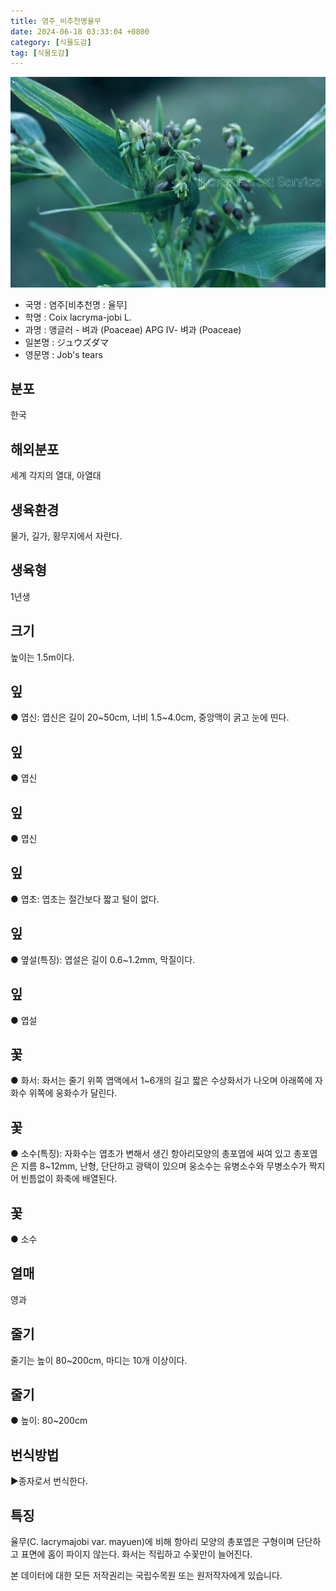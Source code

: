 ```yaml
---
title: 염주_비추천명율무
date: 2024-06-18 03:33:04 +0800
category: [식물도감]
tag: [식물도감]
---
```




![염주[비추천명 : 율무]](/assets/img/fileUpload/plants/basic/Gramineae/Coix/14360/6_th2.JPG)
- 국명 : 염주[비추천명 : 율무]
- 학명 : Coix lacryma-jobi L.
- 과명 : 앵글러 - 벼과 (Poaceae) APG Ⅳ- 벼과 (Poaceae)
- 일본명 : ジュウズダマ
- 영문명 : Job's tears


## 분포
한국
## 해외분포
세계 각지의 열대, 아열대
## 생육환경
물가, 길가, 황무지에서 자란다.
## 생육형
1년생
## 크기
높이는 1.5m이다.
## 잎
● 엽신: 엽신은 길이 20~50cm, 너비 1.5~4.0cm, 중앙맥이 굵고 눈에 띤다.
## 잎
● 엽신
## 잎
● 엽신
## 잎
● 엽초: 엽초는 절간보다 짧고 털이 없다.
## 잎
● 옆설(특징): 엽설은 길이 0.6~1.2mm, 막질이다.
## 잎
● 엽설
## 꽃
● 화서: 화서는 줄기 위쪽 엽액에서 1~6개의 길고 짧은 수상화서가 나오며 아래쪽에 자화수 위쪽에 웅화수가 달린다.
## 꽃
● 소수(특징): 자화수는 엽초가 변해서 생긴 항아리모양의 총포엽에 싸여 있고 총포엽은 지름 8~12mm, 난형, 단단하고 광택이 있으며 웅소수는 유병소수와 무병소수가 짝지어 빈틈없이 화축에 배열된다.
## 꽃
● 소수
## 열매
영과
## 줄기
줄기는 높이 80~200cm, 마디는 10개 이상이다.
## 줄기
● 높이: 80~200cm
## 번식방법
▶종자로서 번식한다.
## 특징
율무(C. lacrymajobi var. mayuen)에 비해 항아리 모양의 총포엽은 구형이며 단단하고 표면에 홈이 파이지 않는다. 화서는 직립하고 수꽃만이 늘어진다.






본 데이터에 대한 모든 저작권리는 국립수목원 또는 원저작자에게 있습니다.
